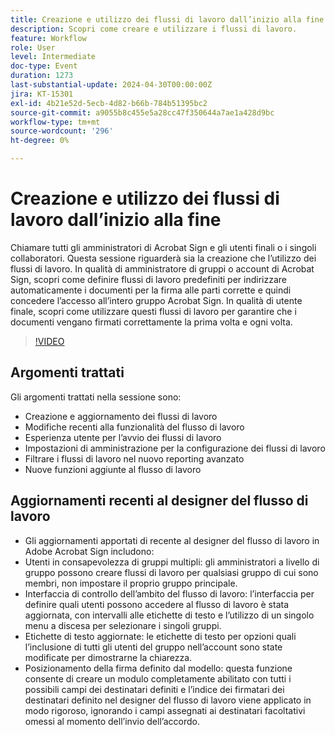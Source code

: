 ```yaml
---
title: Creazione e utilizzo dei flussi di lavoro dall’inizio alla fine
description: Scopri come creare e utilizzare i flussi di lavoro.
feature: Workflow
role: User
level: Intermediate
doc-type: Event
duration: 1273
last-substantial-update: 2024-04-30T00:00:00Z
jira: KT-15301
exl-id: 4b21e52d-5ecb-4d82-b66b-784b51395bc2
source-git-commit: a9055b8c455e5a28cc47f350644a7ae1a428d9bc
workflow-type: tm+mt
source-wordcount: '296'
ht-degree: 0%

---
```


# Creazione e utilizzo dei flussi di lavoro dall’inizio alla fine

Chiamare tutti gli amministratori di Acrobat Sign e gli utenti finali o i singoli collaboratori. Questa sessione riguarderà sia la creazione che l’utilizzo dei flussi di lavoro. In qualità di amministratore di gruppi o account di Acrobat Sign, scopri come definire flussi di lavoro predefiniti per indirizzare automaticamente i documenti per la firma alle parti corrette e quindi concedere l’accesso all’intero gruppo Acrobat Sign. In qualità di utente finale, scopri come utilizzare questi flussi di lavoro per garantire che i documenti vengano firmati correttamente la prima volta e ogni volta.

>[!VIDEO](https://video.tv.adobe.com/v/3428192/?learn=on)

## Argomenti trattati

Gli argomenti trattati nella sessione sono:

* Creazione e aggiornamento dei flussi di lavoro
* Modifiche recenti alla funzionalità del flusso di lavoro
* Esperienza utente per l’avvio dei flussi di lavoro
* Impostazioni di amministrazione per la configurazione dei flussi di lavoro
* Filtrare i flussi di lavoro nel nuovo reporting avanzato
* Nuove funzioni aggiunte al flusso di lavoro

## Aggiornamenti recenti al designer del flusso di lavoro

* Gli aggiornamenti apportati di recente al designer del flusso di lavoro in Adobe Acrobat Sign includono:
* Utenti in consapevolezza di gruppi multipli: gli amministratori a livello di gruppo possono creare flussi di lavoro per qualsiasi gruppo di cui sono membri, non impostare il proprio gruppo principale.
* Interfaccia di controllo dell’ambito del flusso di lavoro: l’interfaccia per definire quali utenti possono accedere al flusso di lavoro è stata aggiornata, con intervalli alle etichette di testo e l’utilizzo di un singolo menu a discesa per selezionare i singoli gruppi.
* Etichette di testo aggiornate: le etichette di testo per opzioni quali l’inclusione di tutti gli utenti del gruppo nell’account sono state modificate per dimostrarne la chiarezza.
* Posizionamento della firma definito dal modello: questa funzione consente di creare un modulo completamente abilitato con tutti i possibili campi dei destinatari definiti e l’indice dei firmatari dei destinatari definito nel designer del flusso di lavoro viene applicato in modo rigoroso, ignorando i campi assegnati ai destinatari facoltativi omessi al momento dell’invio dell’accordo.
